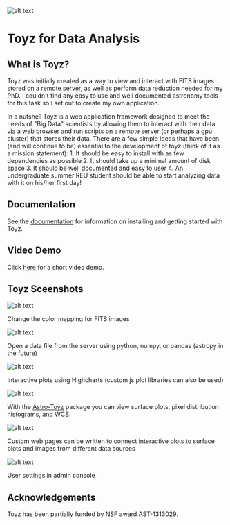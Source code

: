 ![alt text](https://github.com/fred3m/toyz/blob/master/docs/toyz_logo.pn_)

Toyz for Data Analysis
======================

What is Toyz?
-------------
Toyz was initially created as a way to view and interact with FITS images stored on a remote 
server, as well as perform data reduction needed for my PhD. I couldn't find any easy to use
and well documented astronomy tools for this task so I set out to create my own application.

In a nutshell Toyz is a web application framework designed to meet the needs of "Big Data"
scientists by allowing them to interact with their data via a web browser and run
scripts on a remote server (or perhaps a gpu cluster) that stores their data.
There are a few simple ideas that have been (and will continue to be) essential to the
development of toyz (think of it as a mission statement): 
    1. It should be easy to install with as few dependencies as possible
    2. It should take up a minimal amount of disk space
    3. It should be well documented and easy to user
    4. An undergraduate summer REU student should be able to start analyzing data with
       it on his/her first day!

Documentation
-------------
See the [documentation](http://fred3m.github.io/toyz/) for information on installing and
getting started with Toyz.

Video Demo
----------
Click [here](https://www.youtube.com/watch?v=aY-11VcqHGs) for a short video demo.

Toyz Sceenshots
---------------

![alt text](https://github.com/fred3m/toyz/blob/master/screenshots/colormap.png)

Change the color mapping for FITS images


![alt text](https://github.com/fred3m/toyz/blob/master/screenshots/open_file.png)

Open a data file from the server using python, numpy, or pandas (astropy in the future)

![alt text](https://github.com/fred3m/toyz/blob/master/screenshots/plots.png)

Interactive plots using Highcharts (custom js plot libraries can also be used)

![alt text](https://github.com/fred3m/toyz/blob/master/screenshots/surface_plot.png)

With the [Astro-Toyz](https://github.com/fred3m/astro-toyz) package you can
view surface plots, pixel distribution histograms, and WCS.

![alt text](https://github.com/fred3m/toyz/blob/master/screenshots/color_mag.png)

Custom web pages can be written to connect interactive plots to surface plots and
images from different data sources

![alt text](https://github.com/fred3m/toyz/blob/master/screenshots/user_settings.png)

User settings in admin console

Acknowledgements
----------------

Toyz has been partially funded by NSF award AST-1313029.